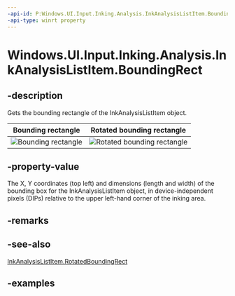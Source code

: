 ```yaml
---
-api-id: P:Windows.UI.Input.Inking.Analysis.InkAnalysisListItem.BoundingRect
-api-type: winrt property
---
```


<!-- Property syntax.
public Rect BoundingRect { get; }
-->

# Windows.UI.Input.Inking.Analysis.InkAnalysisListItem.BoundingRect

## -description
Gets the bounding rectangle of the InkAnalysisListItem object.

| Bounding rectangle | Rotated bounding rectangle |
| --- | --- |
| <img alt="Bounding rectangle" src="images/boundingrect.png" /> | <img alt="Rotated bounding rectangle" src="images/rotatedboundingrect.png" /> |

## -property-value
The X, Y coordinates (top left) and dimensions (length and width) of the bounding box for the InkAnalysisListItem object, in device-independent pixels (DIPs) relative to the upper left-hand corner of the inking area. 

## -remarks

## -see-also
[InkAnalysisListItem.RotatedBoundingRect](inkanalysislistitem_rotatedboundingrect.md)

## -examples

